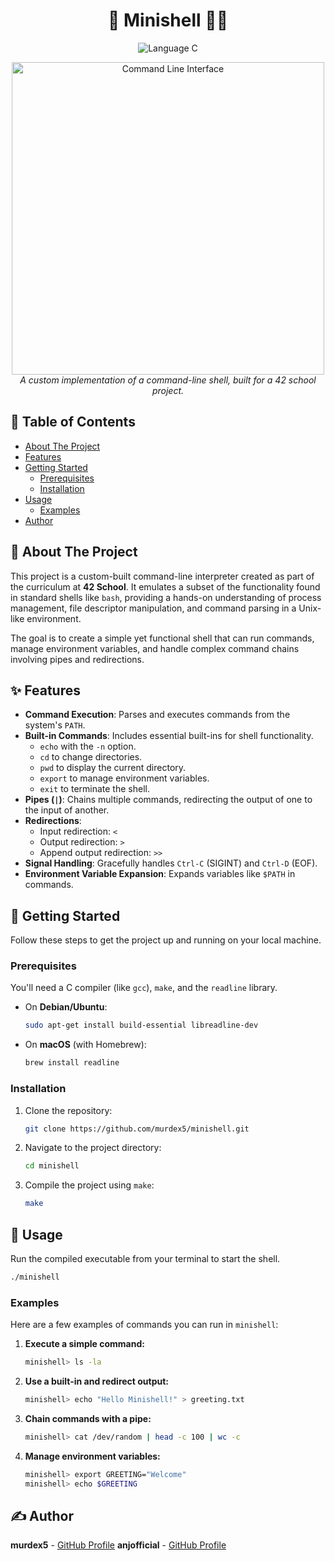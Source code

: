 <h1 align="center">🐚 Minishell 👨‍💻</h1>

<p align="center">
  <img src="https://img.shields.io/badge/Language-C-blue.svg?style=for-the-badge" alt="Language C">
</p>

<p align="center">
  <img src="https://user-images.githubusercontent.com/15885873/139530168-01d716a6-c430-463c-9562-f94c1f301479.png" width="500" alt="Command Line Interface">
  <br>
  <em>A custom implementation of a command-line shell, built for a 42 school project.</em>
</p>

## 📖 Table of Contents
- [About The Project](#-about-the-project)
- [Features](#-features)
- [Getting Started](#-getting-started)
  - [Prerequisites](#prerequisites)
  - [Installation](#-installation)
- [Usage](#-usage)
  - [Examples](#examples)
- [Author](#-author)

## 🤔 About The Project

This project is a custom-built command-line interpreter created as part of the curriculum at **42 School**. It emulates a subset of the functionality found in standard shells like `bash`, providing a hands-on understanding of process management, file descriptor manipulation, and command parsing in a Unix-like environment.

The goal is to create a simple yet functional shell that can run commands, manage environment variables, and handle complex command chains involving pipes and redirections.

## ✨ Features

-   **Command Execution**: Parses and executes commands from the system's `PATH`.
-   **Built-in Commands**: Includes essential built-ins for shell functionality.
    -   `echo` with the `-n` option.
    -   `cd` to change directories.
    -   `pwd` to display the current directory.
    -   `export` to manage environment variables.
    -   `exit` to terminate the shell.
-   **Pipes (`|`)**: Chains multiple commands, redirecting the output of one to the input of another.
-   **Redirections**:
    -   Input redirection: `<`
    -   Output redirection: `>`
    -   Append output redirection: `>>`
-   **Signal Handling**: Gracefully handles `Ctrl-C` (SIGINT) and `Ctrl-D` (EOF).
-   **Environment Variable Expansion**: Expands variables like `$PATH` in commands.

## 🏁 Getting Started

Follow these steps to get the project up and running on your local machine.

### Prerequisites

You'll need a C compiler (like `gcc`), `make`, and the `readline` library.

- On **Debian/Ubuntu**:
  ```sh
  sudo apt-get install build-essential libreadline-dev
  ```
- On **macOS** (with Homebrew):
  ```sh
  brew install readline
  ```

### Installation

1.  Clone the repository:
    ```sh
    git clone https://github.com/murdex5/minishell.git
    ```
2.  Navigate to the project directory:
    ```sh
    cd minishell
    ```
3.  Compile the project using `make`:
    ```sh
    make
    ```

## 🚀 Usage

Run the compiled executable from your terminal to start the shell.

```sh
./minishell
```

### Examples

Here are a few examples of commands you can run in `minishell`:

1.  **Execute a simple command:**
    ```sh
    minishell> ls -la
    ```
2.  **Use a built-in and redirect output:**
    ```sh
    minishell> echo "Hello Minishell!" > greeting.txt
    ```
3.  **Chain commands with a pipe:**
    ```sh
    minishell> cat /dev/random | head -c 100 | wc -c
    ```
4.  **Manage environment variables:**
    ```sh
    minishell> export GREETING="Welcome"
    minishell> echo $GREETING
    ```

## ✍️ Author

**murdex5** - [GitHub Profile](https://github.com/murdex5)
**anjofficial** - [GitHub Profile](https://github.com/anjofficial)